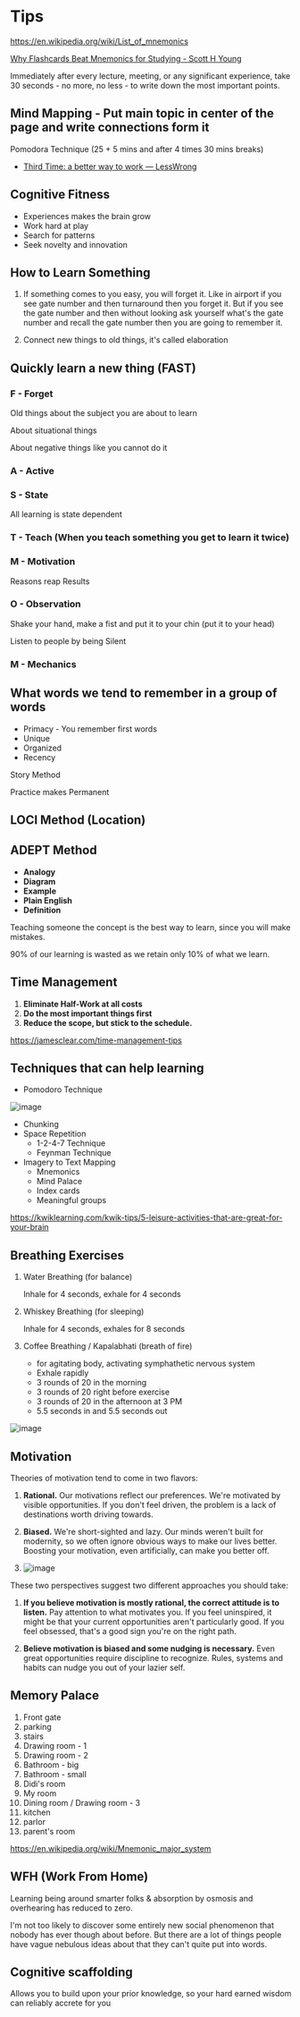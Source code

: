 # Tips

https://en.wikipedia.org/wiki/List_of_mnemonics

[Why Flashcards Beat Mnemonics for Studying - Scott H Young](https://www.scotthyoung.com/blog/2023/06/06/flashcards-vs-mnemonics/)

Immediately after every lecture, meeting, or any significant experience, take 30 seconds - no more, no less - to write down the most important points.

## Mind Mapping - Put main topic in center of the page and write connections form it

Pomodora Technique (25 + 5 mins and after 4 times 30 mins breaks)

- [Third Time: a better way to work — LessWrong](https://www.lesswrong.com/posts/RWu8eZqbwgB9zaerh/third-time-a-better-way-to-work)

## Cognitive Fitness

- Experiences makes the brain grow
- Work hard at play
- Search for patterns
- Seek novelty and innovation

## How to Learn Something

1. If something comes to you easy, you will forget it. Like in airport if you see gate number and then turnaround then you forget it. But if you see the gate number and then without looking ask yourself what's the gate number and recall the gate number then you are going to remember it.

2. Connect new things to old things, it's called elaboration

## Quickly learn a new thing (FAST)

### F - Forget

Old things about the subject you are about to learn

About situational things

About negative things like you cannot do it

### A - Active

### S - State

All learning is state dependent

### T - Teach (When you teach something you get to learn it twice)

### M - Motivation

Reasons reap Results

### O - Observation

Shake your hand, make a fist and put it to your chin (put it to your head)

Listen to people by being Silent

### M - Mechanics

## What words we tend to remember in a group of words

- Primacy - You remember first words
- Unique
- Organized
- Recency

Story Method

Practice makes Permanent

## LOCI Method (Location)

## ADEPT Method

- **Analogy**
- **Diagram**
- **Example**
- **Plain English**
- **Definition**

Teaching someone the concept is the best way to learn, since you will make mistakes.

90% of our learning is wasted as we retain only 10% of what we learn.

## Time Management

1. **Eliminate Half-Work at all costs**
2. **Do the most important things first**
3. **Reduce the scope, but stick to the schedule.**

https://jamesclear.com/time-management-tips

## Techniques that can help learning

- Pomodoro Technique

![image](../../media/Learning-Intro_Tips-image1.jpg)

- Chunking
- Space Repetition
    - 1-2-4-7 Technique
    - Feynman Technique
- Imagery to Text Mapping
    - Mnemonics
    - Mind Palace
    - Index cards
    - Meaningful groups

https://kwiklearning.com/kwik-tips/5-leisure-activities-that-are-great-for-your-brain

## Breathing Exercises

1. Water Breathing (for balance)

    Inhale for 4 seconds, exhale for 4 seconds

2. Whiskey Breathing (for sleeping)

    Inhale for 4 seconds, exhales for 8 seconds

3. Coffee Breathing / Kapalabhati (breath of fire)

    - for agitating body, activating symphathetic nervous system
    - Exhale rapidly
    - 3 rounds of 20 in the morning
    - 3 rounds of 20 right before exercise
    - 3 rounds of 20 in the afternoon at 3 PM
    - 5.5 seconds in and 5.5 seconds out

![image](../../media/Learning-Intro_Tips-image2.jpg)

## Motivation

Theories of motivation tend to come in two flavors:

1. **Rational.** Our motivations reflect our preferences. We're motivated by visible opportunities. If you don't feel driven, the problem is a lack of destinations worth driving towards.

2. **Biased.** We're short-sighted and lazy. Our minds weren't built for modernity, so we often ignore obvious ways to make our lives better. Boosting your motivation, even artificially, can make you better off.

3. ![image](../../media/Learning-Intro_Tips-image3.jpg)

These two perspectives suggest two different approaches you should take:

1. **If you believe motivation is mostly rational, the correct attitude is to listen.** Pay attention to what motivates you. If you feel uninspired, it might be that your current opportunities aren't particularly good. If you feel obsessed, that's a good sign you're on the right path.

2. **Believe motivation is biased and some nudging is necessary.** Even great opportunities require discipline to recognize. Rules, systems and habits can nudge you out of your lazier self.

## Memory Palace

1. Front gate
2. parking
3. stairs
4. Drawing room - 1
5. Drawing room - 2
6. Bathroom - big
7. Bathroom - small
8. Didi's room
9. My room
10. Dining room / Drawing room - 3
11. kitchen
12. parlor
13. parent's room

https://en.wikipedia.org/wiki/Mnemonic_major_system

## WFH (Work From Home)

Learning being around smarter folks & absorption by osmosis and overhearing has reduced to zero.

I'm not too likely to discover some entirely new social phenomenon that nobody has ever though about before. But there are a lot of things people have vague nebulous ideas about that they can't quite put into words.

## Cognitive scaffolding

Allows you to build upon your prior knowledge, so your hard earned wisdom can reliably accrete for you
